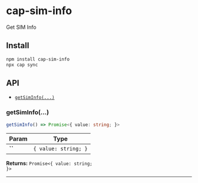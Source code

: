 # cap-sim-info

Get SIM Info

## Install

```bash
npm install cap-sim-info
npx cap sync
```

## API

<docgen-index>

* [`getSimInfo(...)`](#getSimInfo)

</docgen-index>

<docgen-api>
<!--Update the source file JSDoc comments and rerun docgen to update the docs below-->

### getSimInfo(...)

```typescript
getSimInfo() => Promise<{ value: string; }>
```

| Param         | Type                            |
| ------------- | ------------------------------- |
| **``**        | <code>{ value: string; }</code> |

**Returns:** <code>Promise&lt;{ value: string; }&gt;</code>

--------------------

</docgen-api>
